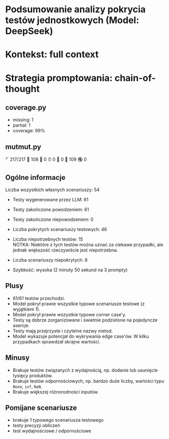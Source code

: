 # Podsumowanie analizy pokrycia testów jednostkowych (Model: DeepSeek)
# Kontekst: full context
# Strategia promptowania: chain-of-thought

## coverage.py
- missing: 1
- partial: 1
- coverage: 99%

## mutmut.py
⠋ 217/217  🎉 108 🫥 0  ⏰ 0  🤔 0  🙁 109  🔇 0

## Ogólne informacje

Liczba wszystkich własnych scenariuszy: 54

- Testy wygenerowane przez LLM: 61
- Testy zakończone powodzeniem: 61
- Testy zakończone niepowodzeniem: 0


- Liczba pokrytych scenariuszy testowych: 46
- Liczba niepotrzebnych testów: 15
<br/>NOTKA: Niektóre z tych testów można uznać za ciekawe przypadki, ale jednak większość rzeczywiście jest niepotrzebna.
- Liczba scenariuszy niepokrytych: 8
- Szybkość: wysoka (2 minuty 50 sekund na 3 prompty)

## Plusy

- 61/61 testów przechodzi.
- Model pokrył prawie wszystkie typowe scenariusze testowe (z wyjątkiem 1).
- Model pokrył prawie wszystkie typowe corner case'y.
- Testy są dobrze zorganizowane i świetnie podzielone na pojedyncze asercje.
- Testy mają przejrzyste i czytelne nazwy metod.
- Model wykazuje potencjał do wykrywania edge case'ów. W kilku przypadkach sprawdzał skrajne wartości.

## Minusy

- Brakuje testów związanych z wydajnością, np. dodanie lub usunięcie tysięcy produktów.
- Brakuje testów odpornościowych, np. bardzo duże liczby, wartości typu `None`, `inf`, `NaN`.
- Brakuje większej różnorodności inputów.

## Pomijane scenariusze

- brakuje 1 typowego scenariusza testowego
- testy precyzji obliczeń
- test wydajnościowe / odpornościowe


